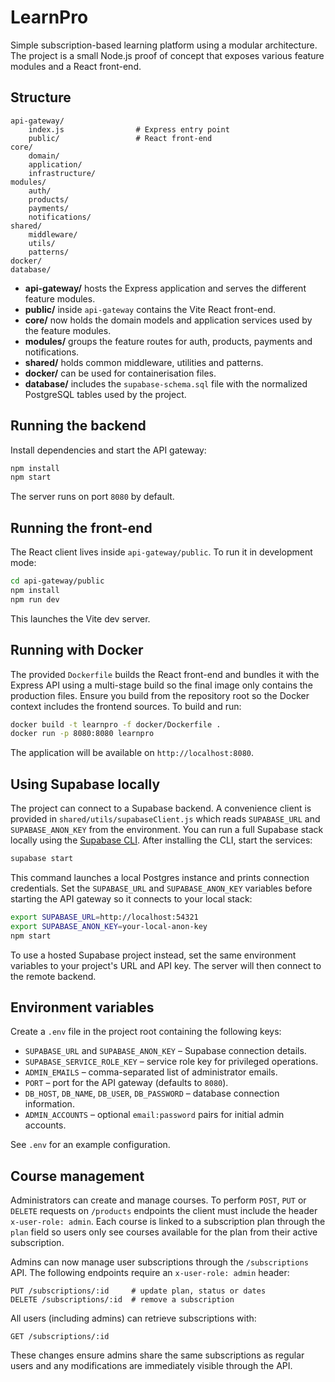 # LearnPro

Simple subscription-based learning platform using a modular architecture. The project is a small
Node.js proof of concept that exposes various feature modules and a React front-end.

## Structure

```
api-gateway/
    index.js                # Express entry point
    public/                 # React front-end
core/
    domain/
    application/
    infrastructure/
modules/
    auth/
    products/
    payments/
    notifications/
shared/
    middleware/
    utils/
    patterns/
docker/
database/
```

- **api-gateway/** hosts the Express application and serves the different feature modules.
- **public/** inside `api-gateway` contains the Vite React front-end.
- **core/** now holds the domain models and application services used by the feature modules.
- **modules/** groups the feature routes for auth, products, payments and notifications.
- **shared/** holds common middleware, utilities and patterns.
- **docker/** can be used for containerisation files.
- **database/** includes the `supabase-schema.sql` file with the normalized
  PostgreSQL tables used by the project.

## Running the backend

Install dependencies and start the API gateway:

```bash
npm install
npm start
```

The server runs on port `8080` by default.

## Running the front-end

The React client lives inside `api-gateway/public`. To run it in development mode:

```bash
cd api-gateway/public
npm install
npm run dev
```

This launches the Vite dev server.

## Running with Docker

The provided `Dockerfile` builds the React front-end and bundles it with the
Express API using a multi-stage build so the final image only contains the
production files. Ensure you build from the repository root so the Docker
context includes the frontend sources. To build and run:

```bash
docker build -t learnpro -f docker/Dockerfile .
docker run -p 8080:8080 learnpro
```

The application will be available on `http://localhost:8080`.

## Using Supabase locally

The project can connect to a Supabase backend. A convenience client is provided in `shared/utils/supabaseClient.js` which reads `SUPABASE_URL` and `SUPABASE_ANON_KEY` from the environment. You can run a full Supabase stack locally using the [Supabase CLI](https://supabase.com/docs/guides/cli). After installing the CLI, start the services:

```bash
supabase start
```

This command launches a local Postgres instance and prints connection credentials. Set the `SUPABASE_URL` and `SUPABASE_ANON_KEY` variables before starting the API gateway so it connects to your local stack:

```bash
export SUPABASE_URL=http://localhost:54321
export SUPABASE_ANON_KEY=your-local-anon-key
npm start
```

To use a hosted Supabase project instead, set the same environment variables to your project's URL and API key. The server will then connect to the remote backend.

## Environment variables

Create a `.env` file in the project root containing the following keys:

- `SUPABASE_URL` and `SUPABASE_ANON_KEY` – Supabase connection details.
- `SUPABASE_SERVICE_ROLE_KEY` – service role key for privileged operations.
- `ADMIN_EMAILS` – comma-separated list of administrator emails.
- `PORT` – port for the API gateway (defaults to `8080`).
- `DB_HOST`, `DB_NAME`, `DB_USER`, `DB_PASSWORD` – database connection information.
- `ADMIN_ACCOUNTS` – optional `email:password` pairs for initial admin accounts.


See `.env` for an example configuration.

## Course management

Administrators can create and manage courses. To perform `POST`, `PUT` or `DELETE`
requests on `/products` endpoints the client must include the header
`x-user-role: admin`. Each course is linked to a subscription plan through the
`plan` field so users only see courses available for the plan from their active
subscription.

Admins can now manage user subscriptions through the `/subscriptions` API.  The
following endpoints require an `x-user-role: admin` header:

```
PUT /subscriptions/:id     # update plan, status or dates
DELETE /subscriptions/:id  # remove a subscription
```

All users (including admins) can retrieve subscriptions with:

```
GET /subscriptions/:id
```

These changes ensure admins share the same subscriptions as regular users and
any modifications are immediately visible through the API.
